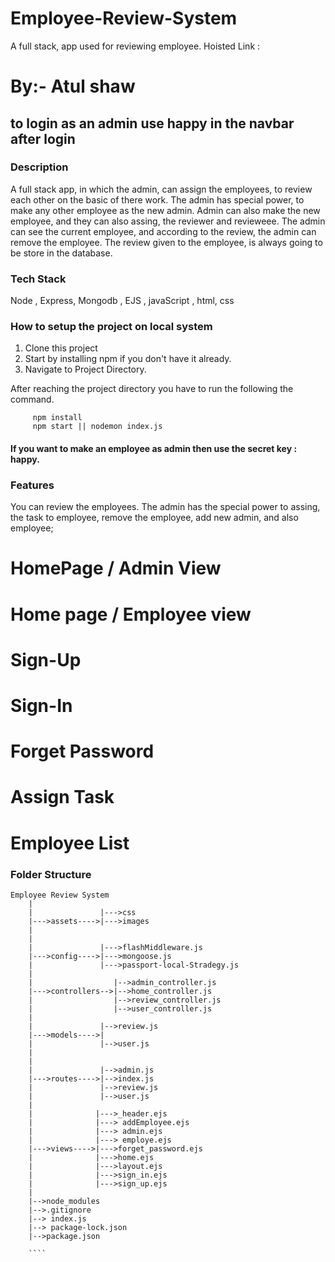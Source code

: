 # Employee-Review-System

A full stack, app used for reviewing employee.
Hoisted Link :

# By:- Atul shaw
## to login as an admin use happy in the navbar after login
### Description

A full stack app, in which the admin, can assign the employees, to review each other on the basic of there work. The admin has special power, to make any other employee
as the new admin. Admin can also make the new employee, and they can also assing, the reviewer and revieweee. The admin can see the current employee, and according to the
review, the admin can remove the employee. The review given to the employee, is always going to be store in the database.

### Tech Stack

Node , Express, Mongodb , EJS , javaScript , html, css

### How to setup the project on local system

1. Clone this project
2. Start by installing npm if you don't have it already.
3. Navigate to Project Directory.

After reaching the project directory you have to run the following the command.

```
     npm install
     npm start || nodemon index.js
```

#### If you want to make an employee as admin then use the secret key : happy.

### Features

You can review the employees. The admin has the special power to assing, the task to employee, remove the employee, add new admin, and also employee;

# HomePage / Admin View

# Home page / Employee view

# Sign-Up

# Sign-In

# Forget Password

# Assign Task

# Employee List

### Folder Structure

`````
Employee Review System
    |
    |               |--->css
    |--->assets---->|--->images
    |
    |
    |               |--->flashMiddleware.js
    |--->config---->|--->mongoose.js
    |               |--->passport-local-Stradegy.js
    |
    |                  |-->admin_controller.js
    |--->controllers-->|-->home_controller.js
    |                  |-->review_controller.js
    |                  |-->user_controller.js
    |
    |               |-->review.js
    |--->models---->|
    |               |-->user.js
    |
    |
    |               |-->admin.js
    |--->routes---->|-->index.js
    |               |-->review.js
    |               |-->user.js
    |
    |              |--->_header.ejs
    |              |---> addEmployee.ejs
    |              |---> admin.ejs
    |              |---> employe.ejs
    |--->views---->|--->forget_password.ejs
    |              |--->home.ejs
    |              |--->layout.ejs
    |              |--->sign_in.ejs
    |              |--->sign_up.ejs
    |
    |-->node_modules
    |-->.gitignore
    |--> index.js
    |--> package-lock.json
    |-->package.json

    ````
`````
